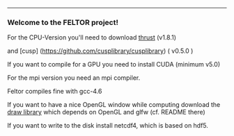 <hr>
<h3> Welcome to the FELTOR project!</h3>

For the CPU-Version you'll need to download [thrust]( https://github.com/thrust/thrust) (v1.8.1)

and [cusp] (https://github.com/cusplibrary/cusplibrary)
( v0.5.0 )

If you want to compile for a GPU you need to install CUDA (minimum v5.0)

For the mpi version you need an mpi compiler. 

Feltor compiles fine with gcc-4.6

If you want to have a nice OpenGL window while computing download the [draw library]( https://github.com/mwiesenberger/draw)
which depends on OpenGL and glfw (cf. README there)

If you want to write to the disk install netcdf4, which is based on hdf5.
